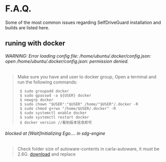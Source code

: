 # F.A.Q.

Some of the most common issues regarding SelfDriveGuard installation and builds are listed here.

## runing with docker

<!-- ======================================================================= -->
###### WARNING: Error loading config file: /home/ubuntu/.docker/config.json: open /home/ubuntu/.docker/config.json: permission denied.
> 
> Make sure you have and user to docker group, Open a terminal and run the following commands:
>
>      $ sudo groupadd docker
>      $ sudo gpasswd -a ${USER} docker
>      $ newgrp docker
>      $ sudo chown "$USER":"$USER" /home/"$USER"/.docker -R
>      $ sudo chmod g+rwx "/home/$USER/.docker" -R
>      $ sudo systemctl enable docker
>      $ sudo systemctl restart docker
>      $ docker version //看到版本信息即可
> 

<!-- ======================================================================= -->
###### blocked at [Wait]Initializing Ego.... in sdg-engine
> 
> Check folder size of autoware-contents in carla-autoware, it must be 2.6G. [download](https://guard-strike.oss-cn-shanghai.aliyuncs.com/ADTest/autoware-contents.tar.gz) and replace
> 